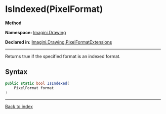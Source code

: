 # IsIndexed(PixelFormat)

**Method**

**Namespace:** [Imagini.Drawing](Imagini.Drawing.md)

**Declared in:** [Imagini.Drawing.PixelFormatExtensions](Imagini.Drawing.PixelFormatExtensions.md)

------



Returns true if the specified format is an indexed format.


## Syntax

```csharp
public static bool IsIndexed(
	PixelFormat format
)
```

------

[Back to index](index.md)
